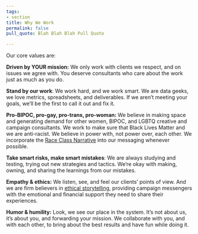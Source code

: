 ```yaml
---
tags:
- section
title: Why We Work
permalink: false
pull_quote: Blah Blah Blah Pull Quote

---
```

Our core values are:

**Driven by YOUR mission:** We only work with clients we respect, and on issues we agree with. You deserve consultants who care about the work just as much as you do.

**Stand by our work**: We work hard, and we work smart. We are data geeks, we love metrics, spreadsheets, and deliverables. If we aren’t meeting your goals, we’ll be the first to call it out and fix it.

**Pro-BIPOC, pro-gay, pro-trans, pro-woman:** We believe in making space and generating demand for other women, BIPOC, and LGBTQ creative and campaign consultants. We work to make sure that Black Lives Matter and we are anti-racist. We believe in power with, not power over, each other. We incorporate the [Race Class Narrative](https://www.demos.org/campaign/race-class-narrative-project) into our messaging whenever possible.

**Take smart risks, make smart mistakes**: We are always studying and testing, trying out new strategies and tactics. We’re okay with making, owning, and sharing the learnings from our mistakes.

**Empathy & ethics:** We listen, see, and feel our clients’ points of view. And we are firm believers in [ethical storytelling](https://www.ethicalstorytelling.com/), providing campaign messengers with the emotional and financial support they need to share their experiences.

**Humor & humility:** Look, we see our place in the system. It’s not about us, it’s about you, and forwarding your mission. We collaborate with you, and with each other, to bring about the best results and have fun while doing it.